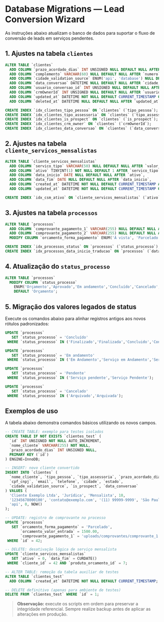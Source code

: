 # Database Migrations — Lead Conversion Wizard

As instruções abaixo atualizam o banco de dados para suportar o fluxo de conversão de leads em serviços pendentes.

## 1. Ajustes na tabela `clientes`

```sql
ALTER TABLE `clientes`
  ADD COLUMN `prazo_acordado_dias` INT UNSIGNED NULL DEFAULT NULL AFTER `tipo_assessoria`,
  ADD COLUMN `complemento` VARCHAR(60) NULL DEFAULT NULL AFTER `numero`,
  ADD COLUMN `cidade_validation_source` ENUM('api', 'database') NULL DEFAULT 'api' AFTER `estado`,
  ADD COLUMN `data_conversao` DATETIME NULL DEFAULT NULL AFTER `cidade_validation_source`,
  ADD COLUMN `usuario_conversao_id` INT UNSIGNED NULL DEFAULT NULL AFTER `data_conversao`,
  ADD COLUMN `crmOwnerId` INT UNSIGNED NULL DEFAULT NULL AFTER `usuario_conversao_id`,
  ADD COLUMN `updated_at` DATETIME NOT NULL DEFAULT CURRENT_TIMESTAMP ON UPDATE CURRENT_TIMESTAMP AFTER `data_cadastro`,
  ADD COLUMN `deleted_at` DATETIME NULL DEFAULT NULL AFTER `updated_at`;

CREATE INDEX `idx_clientes_tipo_pessoa` ON `clientes` (`tipo_pessoa`);
CREATE INDEX `idx_clientes_tipo_assessoria` ON `clientes` (`tipo_assessoria`);
CREATE INDEX `idx_clientes_is_prospect` ON `clientes` (`is_prospect`);
CREATE INDEX `idx_clientes_crm_owner` ON `clientes` (`crmOwnerId`);
CREATE INDEX `idx_clientes_data_conversao` ON `clientes` (`data_conversao`);
```

## 2. Ajustes na tabela `cliente_servicos_mensalistas`

```sql
ALTER TABLE `cliente_servicos_mensalistas`
  ADD COLUMN `servico_tipo` VARCHAR(50) NULL DEFAULT NULL AFTER `valor_padrao`,
  ADD COLUMN `ativo` TINYINT(1) NOT NULL DEFAULT 1 AFTER `servico_tipo`,
  ADD COLUMN `data_inicio` DATE NULL DEFAULT NULL AFTER `ativo`,
  ADD COLUMN `data_fim` DATE NULL DEFAULT NULL AFTER `data_inicio`,
  ADD COLUMN `created_at` DATETIME NOT NULL DEFAULT CURRENT_TIMESTAMP AFTER `data_fim`,
  ADD COLUMN `updated_at` DATETIME NOT NULL DEFAULT CURRENT_TIMESTAMP ON UPDATE CURRENT_TIMESTAMP AFTER `created_at`;

CREATE INDEX `idx_csm_ativo` ON `cliente_servicos_mensalistas` (`ativo`);
```

## 3. Ajustes na tabela `processos`

```sql
ALTER TABLE `processos`
  ADD COLUMN `comprovante_pagamento_1` VARCHAR(255) NULL DEFAULT NULL AFTER `data_pagamento_2`,
  ADD COLUMN `comprovante_pagamento_2` VARCHAR(255) NULL DEFAULT NULL AFTER `comprovante_pagamento_1`,
  MODIFY COLUMN `orcamento_forma_pagamento` ENUM('À vista', 'Parcelado', 'Mensal') NULL DEFAULT NULL;

CREATE INDEX `idx_processos_status` ON `processos` (`status_processo`);
CREATE INDEX `idx_processos_data_inicio_traducao` ON `processos` (`data_inicio_traducao`);
```

## 4. Atualização do `status_processo`

```sql
ALTER TABLE `processos`
  MODIFY COLUMN `status_processo`
    ENUM('Orçamento','Aprovado','Em andamento','Concluído','Cancelado','Pendente','Orçamento Pendente')
    DEFAULT 'Orçamento';
```

## 5. Migração dos valores legados de status

Execute os comandos abaixo para alinhar registros antigos aos novos rótulos padronizados:

```sql
UPDATE `processos`
   SET `status_processo` = 'Concluído'
 WHERE `status_processo` IN ('Finalizado','Finalizada','Concluido','Concluida');

UPDATE `processos`
   SET `status_processo` = 'Em andamento'
 WHERE `status_processo` IN ('Em Andamento','Serviço em Andamento','Serviço em andamento');

UPDATE `processos`
   SET `status_processo` = 'Pendente'
 WHERE `status_processo` IN ('Serviço pendente','Serviço Pendente');

UPDATE `processos`
   SET `status_processo` = 'Cancelado'
 WHERE `status_processo` IN ('Arquivado','Arquivada');
```

## Exemplos de uso

A tabela abaixo demonstra comandos básicos utilizando os novos campos.

```sql
-- CREATE TABLE: exemplo para testes isolados
CREATE TABLE IF NOT EXISTS `clientes_test` (
  `id` INT UNSIGNED NOT NULL AUTO_INCREMENT,
  `nome_cliente` VARCHAR(255) NOT NULL,
  `prazo_acordado_dias` INT UNSIGNED NULL,
  PRIMARY KEY (`id`)
) ENGINE=InnoDB;

-- INSERT: novo cliente convertido
INSERT INTO `clientes` (
  `nome_cliente`, `tipo_pessoa`, `tipo_assessoria`, `prazo_acordado_dias`,
  `cpf_cnpj`, `email`, `telefone`, `cidade`, `estado`,
  `cidade_validation_source`, `is_prospect`, `data_conversao`
) VALUES (
  'Cliente Exemplo Ltda', 'Jurídica', 'Mensalista', 10,
  '12345678000100', 'contato@exemplo.com', '(11) 99999-9999', 'São Paulo', 'SP',
  'api', 0, NOW()
);

-- UPDATE: registro de comprovante no processo
UPDATE `processos`
   SET `orcamento_forma_pagamento` = 'Parcelado',
       `orcamento_valor_entrada` = 1500.00,
       `comprovante_pagamento_1` = 'uploads/comprovantes/comprovante_1.pdf'
 WHERE `id` = 42;

-- DELETE: desativação lógica de serviço mensalista
UPDATE `cliente_servicos_mensalistas`
   SET `ativo` = 0, `data_fim` = CURDATE()
 WHERE `cliente_id` = 42 AND `produto_orcamento_id` = 7;

-- ALTER TABLE: remoção da tabela auxiliar de testes
ALTER TABLE `clientes_test`
  ADD COLUMN `created_at` DATETIME NOT NULL DEFAULT CURRENT_TIMESTAMP;

-- DELETE definitivo (apenas para ambiente de testes)
DELETE FROM `clientes_test` WHERE `id` = 1;
```

> **Observação:** execute os scripts em ordem para preservar a integridade referencial. Sempre realize backup antes de aplicar as alterações em produção.
